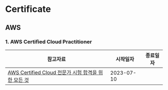 # Certificate

## AWS

### 1. AWS Certified Cloud Practitioner

| 참고자료 | 시작일자 | 종료일자 |
| --- | --- | --- |
| [AWS Certified Cloud 전문가 시험 합격을 위한 모든 것](https://www.udemy.com/course/best-aws-certified-cloud/?kw=aws+certified+clou&src=sac) | 2023-07-10 ||

